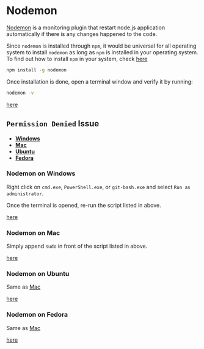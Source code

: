 Nodemon
=======
[Nodemon](http://nodemon.io) is a monitoring plugin that restart node.js application automatically if there is any changes happened to the code.

Since `nodemon` is installed through `npm`, it would be universal for all operating system to install `nodemon` as long as `npm` is installed in your operating system.  To find out how to install `npm` in your system, check [here](https://github.com/ctrl-alt-del/devenv/tree/master/language/javascript/nodejs/npm)
```sh
npm install -g nodemon
```

Once installation is done, open a terminal window and verify it by running:
```sh
nodemon -v
```
[here](https://github.com/ctrl-alt-del/devenv/tree/master/language/javascript)



## `Permission Denied` Issue

* [**Windows**](#nodemon-on-windows)
* [**Mac**](#nodemon-on-mac)
* [**Ubuntu**](#nodemon-on-ubuntu)
* [**Fedora**](#nodemon-on-fedora)

### Nodemon on Windows
Right click on `cmd.exe`, `PowerShell.exe`, or `git-bash.exe` and select `Run as administrator`.

Once the terminal is opened, re-run the script listed in above.

[here](https://github.com/ctrl-alt-del/devenv/tree/master/language/javascript)


### Nodemon on Mac
Simply append `sudo` in front of the script listed in above.

[here](https://github.com/ctrl-alt-del/devenv/tree/master/language/javascript)


### Nodemon on Ubuntu
Same as [Mac](#nodemon-on-mac)

[here](https://github.com/ctrl-alt-del/devenv/tree/master/language/javascript)


### Nodemon on Fedora
Same as [Mac](#nodemon-on-mac)

[here](https://github.com/ctrl-alt-del/devenv/tree/master/language/javascript)
